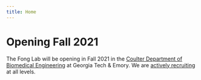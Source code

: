 ```yaml
---
title: Home
---
```


# Opening Fall 2021

The Fong Lab will be opening in Fall 2021 in the [Coulter Department of Biomedical Engineering](https://www.bme.gatech.edu/) at Georgia Tech & Emory.  We are [actively recruiting](join) at all levels.
